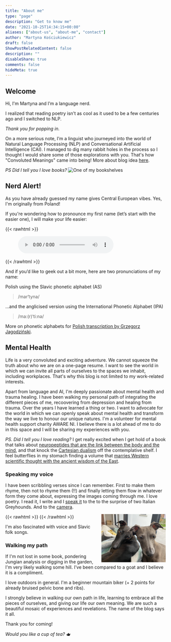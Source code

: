 ```yaml
---
title: "About me"
type: "page"
description: "Get to know me"
date: "2021-10-25T14:34:15+00:00"
aliases: ["about-us", "about-me", "contact"]
author: "Martyna Kościukiewicz"
draft: false
ShowPostRelatedContent: false
description: ""
disableShare: true
comments: false
hideMeta: true
---
```


## Welcome
<!-- 
{{< rawhtml >}}
<img align="left" height="40%" width="40%" style="margin: 0 1em 0 0em" src="images/about-photo.png">
{{< /rawhtml >}} -->

Hi, I'm Martyna and I’m a language nerd.

I realized that reading poetry isn’t as cool as it used to be a few centuries ago and I switched to NLP.

_Thank you for popping in._

On a more serious note, I’m a linguist who journeyed into the world of Natural Language Processing (NLP) and Conversational Artificial Intelligence (CAI). I managed to dig many rabbit holes in the process so I thought I would share some of those explorations with you. That's how "Convoluted Meanings" came into being! More about blog idea [here](https://convolutedmeanings.com/meta/why-convoluted-meanings/).

_PS Did I tell you I love books?_
![One of my bookshelves](images/books.png)

## Nerd Alert!

As you have already guessed my name gives Central European vibes. Yes, I'm originally from Poland!

If you're wondering how to pronounce my first name (let’s start with the easier one), I will make your life easier:

{{< rawhtml >}}
<figure>
    <audio controls src="images/name-pronunciation.m4a" type="audio/mpeg">
        Your browser does not support the <code>audio</code> element.
    </audio>
</figure>
{{< /rawhtml >}}

And if you’d like to geek out a bit more, here are two pronunciations of my name:

Polish using the Slavic phonetic alphabet (AS)

> /mar‘tyna/

...and the anglicised version using the International Phonetic Alphabet (IPA)

> /ma:(r)‘ti:nə/

More on phonetic alphabets for [Polish transcription by Grzegorz Jagodziński](http://grzegorz.jagodzinski.prv.pl/gram/en/ipa.html).

## Mental Health

Life is a very convoluted and exciting adventure. We cannot squeeze the truth about who we are on a one-page resume. I want to see the world in which we can invite all parts of ourselves to the spaces we inhabit, including workplaces. That's why this blog is not limited to my work-related interests.

Apart from language and AI, I'm deeply passionate about mental health and trauma healing. I have been walking my personal path of integrating the different pieces of me, recoovering from depression and healing from trauma. Over the years I have learned a thing or two. I want to advocate for the world in which we can openly speak about mental health and transform the way we live to honour our unique natures. I'm a volunteer for mental health support charity AWARE NI. I believe there is a lot ahead of me to do in this space and I will be sharing my experiences with you.

_PS. Did I tell you I love reading?_
 I get really excited when I get hold of a book that talks about [neuropeptides that are the link between the body and the mind](https://www.smithsonianmag.com/arts-culture/review-of-molecules-of-emotion-157256854/), and that knock the [Cartesian dualism](https://en.wikipedia.org/wiki/Mind%E2%80%93body_dualism) off the contemplative shelf. I feel butterflies in my stomach finding a volume that [marries Western scientific thought with the ancient wisdom of the East](http://cup.columbia.edu/book/contemplative-science/9780231138352).

### Speaking my voice

I have been scribbling verses since I can remember. First to make them rhyme, then not to rhyme them (!!) and finally letting them flow in whatever form they come about, expressing the images coming through me. I love poetry. I read it, I write and I [speak it](https://soundcloud.com/user-797325276/dorothea-dubois-amazonian-gift) to the to the surprise of two Italian Greyhounds. And to the [camera](https://www.youtube.com/watch?v=XYWkPdYxGQw).

{{< rawhtml >}}
<img align="right" height="40%" width="40%" style="margin: 0 0 0 1em" src="images/dogs.png">
{{< /rawhtml >}}

I'm also fascinated with voice and Slavic folk songs.

### Walking my path

If I'm not lost in some book, pondering Jungian analysis or digging in the garden, I'm very likely walking some hill. I’ve been compared to a goat and I believe it is a compliment.

I love outdoors in general. I'm a beginner mountain biker (+ 2 points for already bruised pelvic bone and ribs).

I strongly believe in walking our own path in life, learning to embrace all the pieces of ourselves, and giving our life our own meaning. We are such a beautiful mosaic of experiences and revelations. The name of the blog says it all.

Thank you for coming!

_Would you like a cup of tea?_ 🫖